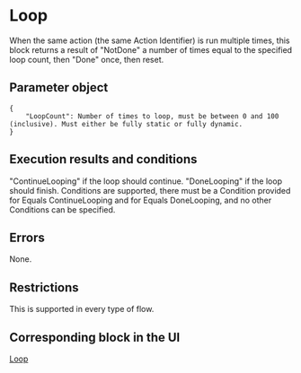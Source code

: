 # Loop<a name="flow-control-actions-loop"></a>

When the same action \(the same Action Identifier\) is run multiple times, this block returns a result of "NotDone" a number of times equal to the specified loop count, then "Done" once, then reset\. 

## Parameter object<a name="loop-parameter"></a>

```
{
    "LoopCount": Number of times to loop, must be between 0 and 100 (inclusive). Must either be fully static or fully dynamic.
}
```

## Execution results and conditions<a name="loop-results"></a>

"ContinueLooping" if the loop should continue\. "DoneLooping" if the loop should finish\. Conditions are supported, there must be a Condition provided for Equals ContinueLooping and for Equals DoneLooping, and no other Conditions can be specified\.

## Errors<a name="loop-errors"></a>

None\.

## Restrictions<a name="loop-restrictions"></a>

This is supported in every type of flow\. 

## Corresponding block in the UI<a name="loop-ui"></a>

[Loop](loop.md) 